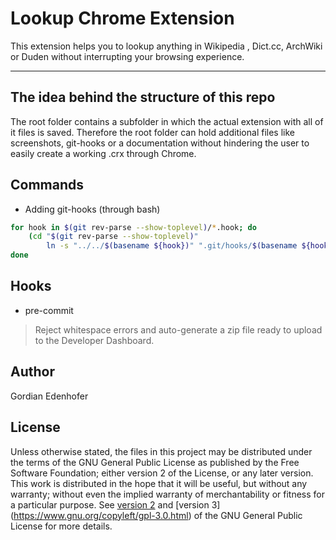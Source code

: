 # Lookup Chrome Extension

This extension helps you to lookup anything in Wikipedia , Dict.cc, ArchWiki or Duden without interrupting your browsing experience.

-----

## The idea behind the structure of this repo
The root folder contains a subfolder in which the actual extension with all of it files is saved. Therefore the root folder can hold additional files like screenshots, git-hooks or a documentation without hindering the user to easily create a working .crx through Chrome.

## Commands
* Adding git-hooks (through bash)
```bash
for hook in $(git rev-parse --show-toplevel)/*.hook; do
	(cd "$(git rev-parse --show-toplevel)"
		ln -s "../../$(basename ${hook})" ".git/hooks/$(basename ${hook%.hook})");
done
```

## Hooks
* pre-commit
> Reject whitespace errors and auto-generate a zip file ready to upload to the Developer Dashboard.

## Author

Gordian Edenhofer

## License

Unless otherwise stated, the files in this project may be distributed under the terms of the GNU General Public License as published by the Free Software Foundation; either version 2 of the License, or any later version. This work is distributed in the hope that it will be useful, but without any warranty; without even the implied warranty of merchantability or fitness for a particular purpose. See [version 2](https://www.gnu.org/licenses/old-licenses/gpl-2.0.html) and [version 3] (https://www.gnu.org/copyleft/gpl-3.0.html) of the GNU General Public License for more details.
